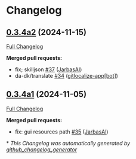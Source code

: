# Changelog

## [0.3.4a2](https://github.com/OpenVoiceOS/skill-ovos-naptime/tree/0.3.4a2) (2024-11-15)

[Full Changelog](https://github.com/OpenVoiceOS/skill-ovos-naptime/compare/0.3.4a1...0.3.4a2)

**Merged pull requests:**

- fix; skilljson [\#37](https://github.com/OpenVoiceOS/skill-ovos-naptime/pull/37) ([JarbasAl](https://github.com/JarbasAl))
- da-dk/translate [\#34](https://github.com/OpenVoiceOS/skill-ovos-naptime/pull/34) ([gitlocalize-app[bot]](https://github.com/apps/gitlocalize-app))

## [0.3.4a1](https://github.com/OpenVoiceOS/skill-ovos-naptime/tree/0.3.4a1) (2024-11-05)

[Full Changelog](https://github.com/OpenVoiceOS/skill-ovos-naptime/compare/0.3.3...0.3.4a1)

**Merged pull requests:**

- fix: gui resources path [\#35](https://github.com/OpenVoiceOS/skill-ovos-naptime/pull/35) ([JarbasAl](https://github.com/JarbasAl))



\* *This Changelog was automatically generated by [github_changelog_generator](https://github.com/github-changelog-generator/github-changelog-generator)*
